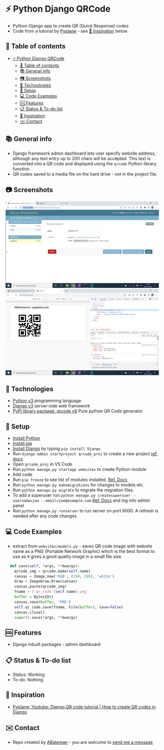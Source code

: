 # :zap: Python Django QRCode

* Python-Django app to create QR (Quick Response) codes
* Code from a tutorial by [Pyplane](https://www.youtube.com/channel/UCQtHyVB4O4Nwy1ff5qQnyRw) - see [:clap: Inspiration](#clap-inspiration) below

## :page_facing_up: Table of contents

* [:zap: Python Django QRCode](#zap-python-django-qrcode)
  * [:page_facing_up: Table of contents](#page_facing_up-table-of-contents)
  * [:books: General info](#books-general-info)
  * [:camera: Screenshots](#camera-screenshots)
  * [:signal_strength: Technologies](#signal_strength-technologies)
  * [:floppy_disk: Setup](#floppy_disk-setup)
  * [:computer: Code Examples](#computer-code-examples)
  * [:cool: Features](#cool-features)
  * [:clipboard: Status & To-do list](#clipboard-status--to-do-list)
  * [:clap: Inspiration](#clap-inspiration)
  * [:envelope: Contact](#envelope-contact)

## :books: General info

* Django framework admin dashboard lets user specify website address, although any text entry up to 200 chars will be accepted. This text is converted into a QR code and displayed using the `qrcode` Python library function.
* QR codes saved to a media file on the hard drive - not in the project file.

## :camera: Screenshots

![screen print](./img/admin.png)
![screen print](./img/qrcode.png)

## :signal_strength: Technologies

* [Python v3](https://www.python.org/) programming language
* [Django v3](https://www.djangoproject.com/) server-side web framework
* [PyPI library package: qrcode v6](https://pypi.org/project/qrcode/) Pure python QR Code generator

## :floppy_disk: Setup

* [Install Python](https://docs.python-guide.org/starting/installation/)
* [Install pip](https://docs.python-guide.org/dev/virtualenvs/#installing-pipenv)
* [Install Django](https://docs.djangoproject.com/en/3.1/howto/windows/) by typing `pip install Django`
* Run `django-admin startproject qrcode_proj` to create a new project [ref. docs](https://docs.djangoproject.com/en/3.1/intro/tutorial01/)
* Open `qrcode_proj` in VS Code
* Run `python manage.py startapp websites` to create Python module
* Add code
* Run `pip freeze` to see list of modules installed. [Ref. Docs](https://pip.pypa.io/en/stable/reference/pip_freeze/)
* Run `python manage.py makemigrations` for changes to models etc.
* Run `python manage.py migrate` to migrate the migration files.
* To add a superuser run `python manage.py createsuperuser --username=joe --email=joe@example.com` [Ref. Docs](https://docs.djangoproject.com/en/3.1/topics/auth/default/) and log into admin panel
* Run `python manage.py runserver` to run server on port 8000. A refresh is needed after any code changes

## :computer: Code Examples

* extract from `websites/models.py` - saves QR code image with website name as a PNG (Portable Network Graphic) which is the best format to use as it gives a good quality image in a small file size

```python
  def save(self, *args, **kwargs):
    qrcode_img = qrcode.make(self.name)
    canvas = Image.new('RGB', (290, 290), 'white')
    draw = ImageDraw.Draw(canvas)
    canvas.paste(qrcode_img)
    fname = f'qr_code-{self.name}.png'
    buffer = BytesIO()
    canvas.save(buffer, 'PNG')
    self.qr_code.save(fname, File(buffer), save=False)
    canvas.close()
    super().save(*args, **kwargs)
```

## :cool: Features

* Django inbuilt packages - admin dashboard

## :clipboard: Status & To-do list

* Status: Working
* To-do: Nothing

## :clap: Inspiration

* [Pyplane: Youtube: Django QR code tutorial | How to create QR codes in Django](https://www.youtube.com/watch?v=xk8K3MNu81I)

## :envelope: Contact

* Repo created by [ABateman](https://www.andrewbateman.org) - you are welcome to [send me a message](https://andrewbateman.org/contact)
